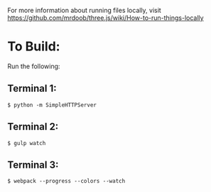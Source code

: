 For more information about running files locally, visit https://github.com/mrdoob/three.js/wiki/How-to-run-things-locally

# To Build:

Run the following:
## Terminal 1:

```
$ python -m SimpleHTTPServer
```
## Terminal 2:

```
$ gulp watch
```

## Terminal 3:

```
$ webpack --progress --colors --watch 
```
